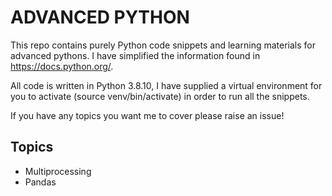 # ADVANCED PYTHON

This repo contains purely Python code snippets and learning materials for advanced pythons. I have simplified the information found in https://docs.python.org/. 

All code is written in Python 3.8.10, I have supplied a virtual environment for you to activate (source venv/bin/activate) in order to run all the snippets. 

If you have any topics you want me to cover please raise an issue! 

## Topics
- Multiprocessing
- Pandas

